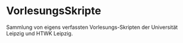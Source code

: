 # VorlesungsSkripte
Sammlung von eigens verfassten Vorlesungs-Skripten der Universität Leipzig und HTWK Leipzig.
